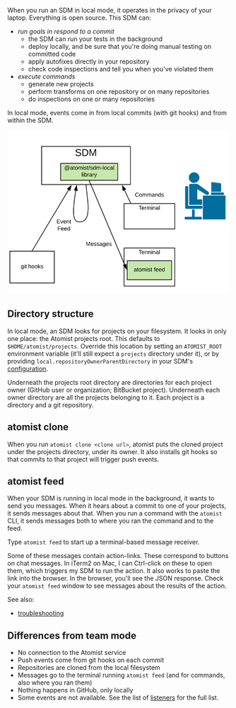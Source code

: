 When you run an SDM in local mode, it operates in the privacy of your laptop.
Everything is open source. This SDM can:

-  *run goals in respond to a commit*
   - the SDM can run your tests in the background
   - deploy locally, and be sure that you're doing manual testing on committed code
   - apply autofixes directly in your repository
   - check code inspections and tell you when you've violated them
-  *execute commands*
   - generate new projects
   - perform transforms on one repository or on many repositories
   - do inspections on one or many repositories
   
In local mode, events come in from local commits (with git hooks) and from within the SDM.

![Atomist SDM in Local mode](img/sdm-local.png)

## Directory structure

In local mode, an SDM looks for projects on your filesystem. It looks in only one place: the Atomist projects root.
This defaults to `$HOME/atomist/projects`. Override this location by setting an `ATOMIST_ROOT` environment variable 
(it'll still expect
a `projects` directory under it), or by providing `local.repositoryOwnerParentDirectory` in your SDM's [configuration](config.md).

Underneath the projects root directory are directories for each project owner (GitHub user or organization; BitBucket project). Underneath each owner directory are all the projects belonging to it. Each project is a directory and a git repository.

## atomist clone

When you run `atomist clone <clone url>`, atomist puts the cloned project under the projects directory, under its owner. It also installs
git hooks so that commits to that project will trigger push events.

## atomist feed

When your SDM is running in local mode in the background, it wants to send you messages. When it hears about a commit
to one of your projects, it sends messages about that. When you run a command with the `atomist` CLI, it sends messages
both to where you ran the command and to the feed.

Type `atomist feed` to start up a terminal-based message receiver.

Some of these messages contain action-links. These correspond to buttons on chat messages. In iTerm2 on Mac, I can Ctrl-click
on these to open them, which triggers my SDM to run the action. It also works to paste the link into the browser.
In the browser, you'll see the JSON response. Check your `atomist feed` window to see messages about the results of the action.

See also:

*  [troubleshooting](troubleshoot.md#atomist-feed)

## Differences from team mode

-  No connection to the Atomist service
-  Push events come from git hooks on each commit
-  Repositories are cloned from the local filesystem
-  Messages go to the terminal running `atomist feed` (and for commands, also where you ran them)
-  Nothing happens in GitHub, only locally
-  Some events are not available. See the list of [listeners](listeners.md) for the full list.
